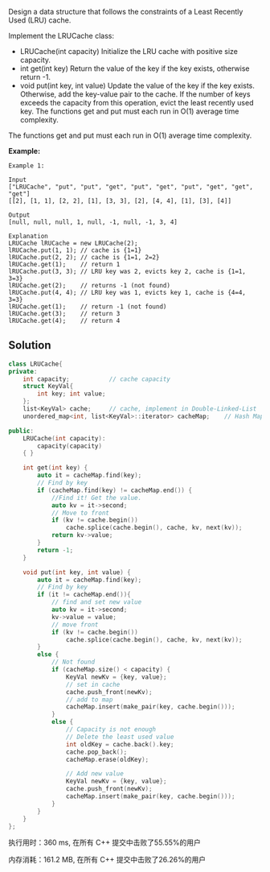 Design a data structure that follows the constraints of a Least Recently Used (LRU) cache.

Implement the LRUCache class:

- LRUCache(int capacity) Initialize the LRU cache with positive size capacity.
- int get(int key) Return the value of the key if the key exists, otherwise return -1.
- void put(int key, int value) Update the value of the key if the key exists. Otherwise, add the key-value pair to the cache. If the number of keys exceeds the capacity from this operation, evict the least recently used key.
The functions get and put must each run in O(1) average time complexity.

The functions get and put must each run in O(1) average time complexity.

**Example:**

```
Example 1:

Input
["LRUCache", "put", "put", "get", "put", "get", "put", "get", "get", "get"]
[[2], [1, 1], [2, 2], [1], [3, 3], [2], [4, 4], [1], [3], [4]]

Output
[null, null, null, 1, null, -1, null, -1, 3, 4]

Explanation
LRUCache lRUCache = new LRUCache(2);
lRUCache.put(1, 1); // cache is {1=1}
lRUCache.put(2, 2); // cache is {1=1, 2=2}
lRUCache.get(1);    // return 1
lRUCache.put(3, 3); // LRU key was 2, evicts key 2, cache is {1=1, 3=3}
lRUCache.get(2);    // returns -1 (not found)
lRUCache.put(4, 4); // LRU key was 1, evicts key 1, cache is {4=4, 3=3}
lRUCache.get(1);    // return -1 (not found)
lRUCache.get(3);    // return 3
lRUCache.get(4);    // return 4
```

## Solution

```c++
class LRUCache{
private:
    int capacity;           // cache capacity
    struct KeyVal{
        int key; int value;
    };
    list<KeyVal> cache;     // cache, implement in Double-Linked-List
    unordered_map<int, list<KeyVal>::iterator> cacheMap;    // Hash Map, quickly access to value

public:
    LRUCache(int capacity):
        capacity(capacity)
    { }

    int get(int key) {
        auto it = cacheMap.find(key);
        // Find by key
        if (cacheMap.find(key) != cacheMap.end()) {
            //Find it! Get the value.
            auto kv = it->second;
            // Move to front
            if (kv != cache.begin())
                cache.splice(cache.begin(), cache, kv, next(kv));
            return kv->value;
        }
        return -1;
    }

    void put(int key, int value) {
        auto it = cacheMap.find(key);
        // Find by key
        if (it != cacheMap.end()){
            // find and set new value
            auto kv = it->second;
            kv->value = value;
            // move front
            if (kv != cache.begin())
                cache.splice(cache.begin(), cache, kv, next(kv));
        }
        else {
            // Not found
            if (cacheMap.size() < capacity) {
                KeyVal newKv = {key, value};
                // set in cache
                cache.push_front(newKv);
                // add to map
                cacheMap.insert(make_pair(key, cache.begin()));
            }
            else {
                // Capacity is not enough
                // Delete the least used value
                int oldKey = cache.back().key;
                cache.pop_back();
                cacheMap.erase(oldKey);

                // Add new value
                KeyVal newKv = {key, value};
                cache.push_front(newKv);
                cacheMap.insert(make_pair(key, cache.begin()));
            }
        }
    }
};
```

执行用时：360 ms, 在所有 C++ 提交中击败了55.55%的用户

内存消耗：161.2 MB, 在所有 C++ 提交中击败了26.26%的用户

